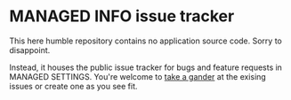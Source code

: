 # MANAGED INFO issue tracker 

This here humble repository contains no application source code. Sorry to disappoint.

Instead, it houses the public issue tracker for bugs and feature requests in MANAGED SETTINGS. You're welcome to [take a gander](https://github.com/baytonorg/managed_settings_tracker/issues) at the exising issues or create one as you see fit.

